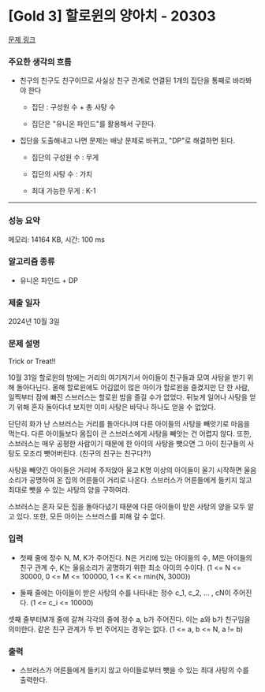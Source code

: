 # [Gold 3] 할로윈의 양아치 - 20303

[문제 링크](https://www.acmicpc.net/problem/20303) 

### 주요한 생각의 흐름
 
- 친구의 친구도 친구이므로 사실상 친구 관계로 연결된 1개의 집단을 통째로 바라봐야 한다

	- 집단 : 구성원 수 + 총 사탕 수

	- 집단은 "유니온 파인드"를 활용해서 구한다.

- 집단을 도출해내고 나면 문제는 배낭 문제로 바뀌고, "DP"로 해결하면 된다.

	- 집단의 구성원 수 : 무게

	- 집단의 사탕 수    : 가치

	- 최대 가능한 무게 : K-1

---

### 성능 요약

메모리: 14164 KB, 시간: 100 ms

### 알고리즘 종류

- 유니온 파인드 + DP

### 제출 일자

2024년 10월 3일

### 문제 설명

Trick or Treat!!

10월 31일 할로윈의 밤에는 거리의 여기저기서 아이들이 친구들과 모여 사탕을 받기 위해 돌아다닌다. 올해 할로윈에도 어김없이 많은 아이가 할로윈을 즐겼지만 단 한 사람, 일찍부터 잠에 빠진 스브러스는 할로윈 밤을 즐길 수가 없었다. 뒤늦게 일어나 사탕을 얻기 위해 혼자 돌아다녀 보지만 이미 사탕은 바닥나 하나도 얻을 수 없었다.

단단히 화가 난 스브러스는 거리를 돌아다니며 다른 아이들의 사탕을 빼앗기로 마음을 먹는다. 다른 아이들보다 몸집이 큰 스브러스에게 사탕을 빼앗는 건 어렵지 않다. 또한, 스브러스는 매우 공평한 사람이기 때문에 한 아이의 사탕을 뺏으면 그 아이 친구들의 사탕도 모조리 뺏어버린다. (친구의 친구는 친구다?!)

사탕을 빼앗긴 아이들은 거리에 주저앉아 울고 
K명 이상의 아이들이 울기 시작하면 울음소리가 공명하여 온 집의 어른들이 거리로 나온다. 스브러스가 어른들에게 들키지 않고 최대로 뺏을 수 있는 사탕의 양을 구하여라.

스브러스는 혼자 모든 집을 돌아다녔기 때문에 다른 아이들이 받은 사탕의 양을 모두 알고 있다. 또한, 모든 아이는 스브러스를 피해 갈 수 없다.

### 입력 

- 첫째 줄에 정수 N, M, K가 주어진다. N은 거리에 있는 아이들의 수, M은 아이들의 친구 관계 수, K는 울음소리가 공명하기 위한 최소 아이의 수이다. (1 <= N <= 30000, 0 <= M <= 100000, 1 <= K <= min{N, 3000})

- 둘째 줄에는 아이들이 받은 사탕의 수를 나타내는 정수 c_1, c_2, ... , cN이 주어진다. (1 <= c_i <= 10000)

셋째 줄부터M개 줄에 갈쳐 각각의 줄에 정수 a, b가 주어진다. 이는 a와 b가 친구임을 의미한다. 같은 친구 관계가  두 번 주어지는 경우는 없다. (1 <= a, b <= N, a != b)

### 출력 

- 스브러스가 어른들에게 들키지 않고 아이들로부터 뺏을 수 있는 최대 사탕의 수를 출력한다.

